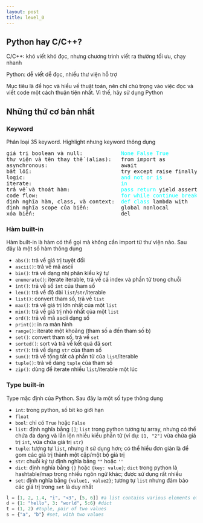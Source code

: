 ```yaml
---
layout: post
title: level_0
---
```


## Python hay C/C++?

C/C++: khó viết khó đọc, nhưng chương trình viết ra thường tối ưu, chạy nhanh

Python: dễ viết dễ đọc, nhiều thư viện hỗ trợ

Mục tiêu là để học và hiểu về thuật toán, nên chỉ chú trọng vào việc đọc và viết code một cách thuận tiện nhất. Vì thế, hãy sử dụng Python

## Những thứ cơ bản nhất

### Keyword

Phân loại 35 keyword. Highlight nhưng keyword thông dụng

<pre class="memory">
giá trị boolean và null:            <span style="color:aqua">None</span> <span style="color:aqua">False</span> <span style="color:aqua">True</span>
thư viện và tên thay thế (alias):   from import as
asynchronous:                       await
bắt lỗi:                            try except raise finally
logic:                              <span style="color:aqua">and</span> <span style="color:aqua">not</span> <span style="color:aqua">or</span> <span style="color:aqua">is</span>
iterate:                            <span style="color:aqua">in</span>
trả về và thoát hàm:                <span style="color:aqua">pass</span> <span style="color:aqua">return</span> yield assert
code flow:                          <span style="color:aqua">for</span> <span style="color:aqua">while</span> <span style="color:aqua">continue</span> <span style="color:aqua">break</span> <span style="color:aqua">if</span> <span style="color:aqua">elif</span> <span style="color:aqua">else</span>
định nghĩa hàm, class, và context:  <span style="color:aqua">def</span> <span style="color:aqua">class</span> lambda with
định nghĩa scope của biến:          global nonlocal
xóa biến:                           del
</pre>

### Hàm built-in

Hàm built-in là hàm có thể gọi mà không cần import từ thư viện nào. Sau đây là một số hàm thông dụng

* `abs()`: trả về giá trị tuyệt đối
* `ascii()`: trả về mã ascii
* `bin()`: trả về dạng nhị phân kiểu ký tự
* `enumerate()`: iterate iterable, trả về cả index và phần tử trong chuỗi
* `int()`: trả về số `int` của tham số
* `len()`: trả về độ dài `list`/`str`/iterable
* `list()`: convert tham số, trả về `list`
* `max()`: trả về giá trị lớn nhất của một `list`
* `min()`: trả về giá trị nhỏ nhất của một `list`
* `ord()`: trả về mã ascii dạng số
* `print()`: in ra màn hình
* `range()`: iterate một khoảng (tham số a đến tham số b)
* `set()`: convert tham số, trả về `set`
* `sorted()`: sort và trả về kết quả đã sort
* `str()`: trả về dạng `str` của tham số
* `sum()`: trả về tổng tất cả phần tử của `list`/iterable
* `tuple()`: trả về dang `tuple` của tham số
* `zip()`: dùng để iterate nhiều `list`/iterable một lúc

### Type built-in

Type mặc định của Python. Sau đây la một số type thông dụng

* `int`: trong python, số bit ko giới hạn
* `float`
* `bool`: chỉ có `True` hoặc `False`
* `list`: định nghĩa bằng `[]`; `list` trong python tương tự array, nhưng có thể chứa đa dạng và lẫn lộn nhiều kiểu phần tử (ví dụ: `[1, "2"]` vừa chứa giá trị `int`, vừa chứa giá trị `str`)
* `tuple`: tượng tự `list`, nhưng ít sử dụng hơn; có thể hiểu đơn giản là để gom các giá trị thành một cặp/một bộ giá trị
* `str`: chuỗi ký tự định nghĩa bằng `""` hoặc `''`
* `dict`: định nghĩa bằng `{}` hoặc `{key: value}`; `dict` trong python là hashtable/map trong nhiều ngôn ngữ khác; được sử dụng rất nhiều
* `set`: định nghĩa bằng `{value1, value2}`; tương tự `list` nhưng đảm bảo các giá trị trong `set` là duy nhất

```python
l = [1, 2, 1.4, "i", "<3", [5, 6]] #a list contains various elements of different types
d = {1: "hello", 3: "world", 5:6} #dict
t = (1, 2) #tuple, pair of two values
s = {"a", "b"} #set, with two values
```